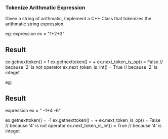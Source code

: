 ### Tokenize Arithmatic Expression

Given a string of arithmatic, Implement a C++ Class that tokenizes the arithmatic string expression.

eg: 
expression ex = "1+2+3"
## Result
ex.getnexttoken() = 1
ex.getnexttoken() = +
ex.next_token_is_op() = False // because '2' is not operator
ex.next_token_is_int() = True // because '2' is integet

eg:

## Result
expression ex = "    -1+4   -6"

ex.getnexttoken() = -1
ex.getnexttoken() = +
ex.next_token_is_op() = False // because '4' is not operator
ex.next_token_is_int() = True // because '4' is integet
